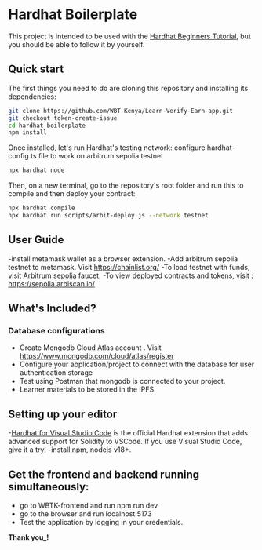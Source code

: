 # Hardhat Boilerplate

This project is intended to be used with the
[Hardhat Beginners Tutorial](https://hardhat.org/tutorial), but you should be
able to follow it by yourself.

## Quick start

The first things you need to do are cloning this repository and installing its
dependencies:

```sh
git clone https://github.com/WBT-Kenya/Learn-Verify-Earn-app.git
git checkout token-create-issue
cd hardhat-boilerplate
npm install
```

Once installed, let's run Hardhat's testing network:
configure hardhat-config.ts file to work on arbitrum sepolia testnet

```sh
npx hardhat node
```

Then, on a new terminal, go to the repository's root folder and run this to compile and then
deploy your contract:

```sh
npx hardhat compile
npx hardhat run scripts/arbit-deploy.js --network testnet
```

## User Guide
-install metamask wallet as a browser extension.
-Add arbitrum sepolia testnet to metamask. Visit https://chainlist.org/
-To load testnet with funds, visit Arbitrum sepolia faucet.
-To view deployed contracts and tokens, visit : https://sepolia.arbiscan.io/


## What's Included?
### Database configurations
- Create Mongodb Cloud Atlas account . Visit https://www.mongodb.com/cloud/atlas/register
- Configure your application/project to connect with the database for user authentication storage
- Test using Postman that mongodb is connected to your project.
- Learner materials to be stored in the IPFS.


## Setting up your editor
-[Hardhat for Visual Studio Code](https://hardhat.org/hardhat-vscode) is the official Hardhat extension that adds advanced support for Solidity to VSCode. If you use Visual Studio Code, give it a try!
-install npm, nodejs v18+.

## Get the frontend and backend running simultaneously:
  - go to WBTK-frontend and run npm run dev
  - go to the browser and run localhost:5173
  - Test the application by logging in your credentials.

**Thank you_!**

